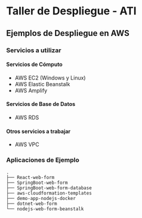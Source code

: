 # Taller de Despliegue - ATI

## Ejemplos de Despliegue en AWS

### Servicios a utilizar

#### Servicios de Cómputo

* AWS EC2 (Windows y Linux)
* AWS Elastic Beanstalk
* AWS Amplify

#### Servicios de Base de Datos

* AWS RDS

#### Otros servicios a trabajar

 * AWS VPC
  

### Aplicaciones de Ejemplo

```text
.
├── React-web-form
├── SpringBoot-web-form
├── SpringBoot-web-form-database
├── aws-cloudformation-templates
├── demo-app-nodejs-docker
├── dotnet-web-form
└── nodejs-web-form-beanstalk
```